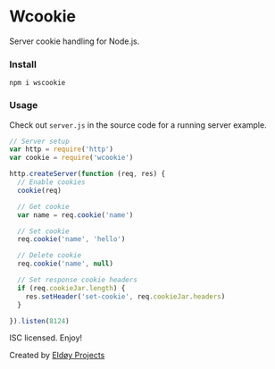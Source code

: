 # Wcookie
Server cookie handling for Node.js.

### Install
```
npm i wscookie
```

### Usage
Check out `server.js` in the source code for a running server example.
```js
// Server setup
var http = require('http')
var cookie = require('wcookie')

http.createServer(function (req, res) {
  // Enable cookies
  cookie(req)

  // Get cookie
  var name = req.cookie('name')

  // Set cookie
  req.cookie('name', 'hello')

  // Delete cookie
  req.cookie('name', null)

  // Set response cookie headers
  if (req.cookieJar.length) {
    res.setHeader('set-cookie', req.cookieJar.headers)
  }

}).listen(8124)
```
ISC licensed. Enjoy!

Created by [Eldøy Projects](https://eldoy.com)
